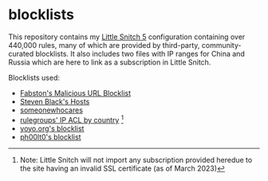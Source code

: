 # blocklists

This repository contains my [Little Snitch 5](https://www.obdev.at/products/littlesnitch/index.html) configuration containing over 440,000 rules, many of which are provided by third-party, community-curated blocklists. It also includes two files with IP ranges for China and Russia which are here to link as a subscription in Little Snitch.

Blocklists used:
- [Fabston's Malicious URL Blocklist](https://github.com/fabston/little-snitch-blocklist)
- [Steven Black's Hosts](https://github.com/StevenBlack/hosts)
- [someonewhocares](https://someonewhocares.org/hosts/)
- [rulegroups' IP ACL by country](https://rulegroups.com/ip-acl-by-country/) [^1]
- [yoyo.org's blocklist](https://pgl.yoyo.org/as/iplist.php)
- [ph00lt0's blocklist](https://gitlab.com/ph00lt0/blocklists#little-snitch)

[^1]: Note: Little Snitch will not import any subscription provided heredue to the site having an invalid SSL certificate (as of March 2023)
